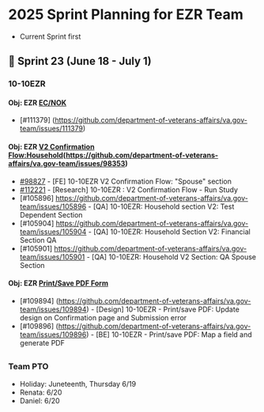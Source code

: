 # 2025 Sprint Planning for EZR Team
- Current Sprint first

## 📆 Sprint 23 (June 18 - July 1)

### 10-10EZR

#### Obj: EZR [EC/NOK](https://github.com/department-of-veterans-affairs/va.gov-team/issues/75046)
- [#111379] (https://github.com/department-of-veterans-affairs/va.gov-team/issues/111379)

#### Obj: EZR [V2 Confirmation Flow:Household](https://github.com/department-of-veterans-affairs/va.gov-team/issues/105275)(https://github.com/department-of-veterans-affairs/va.gov-team/issues/98353)
- [#98827](https://github.com/department-of-veterans-affairs/va.gov-team/issues/98827) - [FE] 10-10EZR V2 Confirmation Flow: "Spouse" section
- [#112221](https://github.com/department-of-veterans-affairs/va.gov-team/issues/112221) - [Research] 10-10EZR : V2 Confirmation Flow - Run Study
- [#105896] https://github.com/department-of-veterans-affairs/va.gov-team/issues/105896 - [QA] 10-10EZR: Household section V2: Test Dependent Section
- [#105904] https://github.com/department-of-veterans-affairs/va.gov-team/issues/105904 - [QA] 10-10EZR: Household Section V2: Financial Section QA
- [#105901] https://github.com/department-of-veterans-affairs/va.gov-team/issues/105901 - [QA] 10-10EZR: Household V2 Section: QA Spouse Section

#### Obj: EZR [Print/Save PDF Form](https://github.com/department-of-veterans-affairs/va.gov-team/issues/109746)
- [#109894] (https://github.com/department-of-veterans-affairs/va.gov-team/issues/109894) - [Design] 10-10EZR - Print/save PDF: Update design on Confirmation page and Submission error
- [#109896] (https://github.com/department-of-veterans-affairs/va.gov-team/issues/109896) - [BE] 10-10EZR - Print/save PDF: Map a field and generate PDF

##
### Team PTO
- Holiday: Juneteenth, Thursday 6/19
- Renata: 6/20
- Daniel: 6/20
